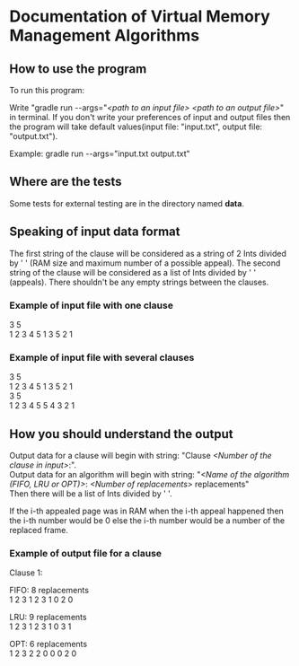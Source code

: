 # Documentation of Virtual Memory Management Algorithms

## How to use the program

To run this program:

Write "gradle run --args="*\<path to an input file\>* *\<path to an output file\>*" in terminal.
If you don't write your preferences of input and output files then the program will take default values(input file: "input.txt", output file: "output.txt").

Example: gradle run --args="input.txt output.txt"

## Where are the tests

Some tests for external testing are in the directory named **data**.

## Speaking of input data format

The first string of the clause will be considered as a string of 2 Ints divided by ' ' (RAM size and maximum number of a possible appeal).
The second string of the clause will be considered as a list of Ints divided by ' ' (appeals).
There shouldn't be any empty strings between the clauses.

### Example of input file with one clause

3 5\
1 2 3 4 5 1 3 5 2 1

### Example of input file with several clauses

3 5\
1 2 3 4 5 1 3 5 2 1\
3 5\
1 2 3 4 5 5 4 3 2 1

## How you should understand the output

Output data for a clause will begin with string: "Clause *\<Number of the clause in input\>*:".\
Output data for an algorithm will begin with string: "*\<Name of the algorithm (FIFO, LRU or OPT)\>*: *\<Number of replacements\>* replacements"\
Then there will be a list of Ints divided by ' '.

If the i-th appealed page was in RAM when the i-th appeal happened then the i-th number would be 0
else the i-th number would be a number of the replaced frame.

### Example of output file for a clause

Clause 1:

FIFO: 8 replacements\
1 2 3 1 2 3 1 0 2 0 

LRU: 9 replacements\
1 2 3 1 2 3 1 0 3 1 

OPT: 6 replacements\
1 2 3 2 2 0 0 0 2 0 